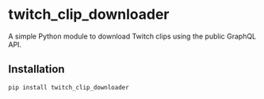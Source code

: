 # twitch_clip_downloader

A simple Python module to download Twitch clips using the public GraphQL API.

## Installation

```bash
pip install twitch_clip_downloader